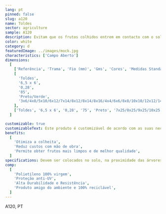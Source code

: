 ```yaml
---
lang: pt
pinned: false
slug: a120
name: Toldes
sector: agriculture
sample: A120
description: Evitam que os frutos colhidos entrem em contacto com o solo, aumentando o indíce de colheita da cultura produzida e, consequentemente, o rendimento final.
color: white
category: d
featuredImage: ../images/mock.jpg
characteristics: ['Campo Aberto']
dimensions:
  [
    ['Referência', 'Trama', 'Fio (mm)', 'Gms', 'Cores', 'Medidas Standart (m)'],
    [
      'Toldes',
      '6,5 x 6',
      '0,28',
      '85',
      'Preto/Verde',
      '3x6/4x8/5x10/6x12/7x14/8x12/8x14/8x16/4x4/6x6/8x8/10x10/12x12/14x14',
    ],
    ['Toldes', '6,5 x 6', '0,28', '75', 'Preto', '7x25/8x25/9x25/10x25'],
  ]

customizable: true
customizableText: Este produto é customizável de acordo com as suas necessidades. Contacte-nos para mais informações.
benefits:
  [
    'Otimiza a colheita',
    'Reduz custos com mão de obra',
    'Permite obter frutos mais limpos e de melhor qualidade',
  ]
specifications: Devem ser colocados no solo, na proximidade das árvores onde será efetuada a colheita. Os toldes podem ou não possuir abertura.
comp:
  [
    'Polietileno 100% virgem',
    'Proteção anti-UV',
    'Alta Durabilidade e Resistência',
    'Produto amigo do ambiente e 100% reciclável',
  ]
---
```


A120, PT
